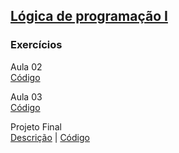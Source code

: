 ## [Lógica de programação I](02-Logica)
### Exercícios

Aula 02  
[Código](02-Logica/aula-02/exercicios) 

Aula 03  
[Código](02-Logica/aula-03/exercicios)


Projeto Final  
[Descrição](02-Logica/projeto-final.md) | 
[Código](02-Logica/projeto-final)